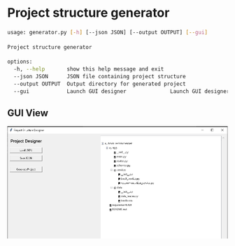 # Project structure generator
```bash
usage: generator.py [-h] [--json JSON] [--output OUTPUT] [--gui]

Project structure generator

options:
  -h, --help       show this help message and exit
  --json JSON      JSON file containing project structure       
  --output OUTPUT  Output directory for generated project       
  --gui            Launch GUI designer              Launch GUI designer
```
## GUI View
![screenshot](Capture.png)
